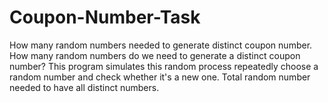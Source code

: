 # Coupon-Number-Task
 How many random numbers needed to generate distinct coupon number. How many random numbers do we need to generate a distinct coupon number? This program simulates this random process repeatedly choose a random number and check whether it's a new one. Total random number needed to have all distinct numbers.
